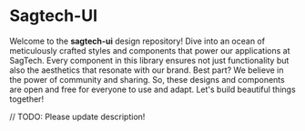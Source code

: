 # Sagtech-UI

Welcome to the **sagtech-ui** design repository! Dive into an ocean of meticulously crafted styles and components that power our applications at SagTech. Every component in this library ensures not just functionality but also the aesthetics that resonate with our brand. Best part? We believe in the power of community and sharing. So, these designs and components are open and free for everyone to use and adapt. Let's build beautiful things together!

// TODO: Please update description!
